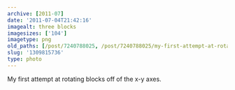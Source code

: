 ```yaml
---
archive: [2011-07]
date: '2011-07-04T21:42:16'
imagealt: three blocks
imagesizes: ['104']
imagetype: png
old_paths: [/post/7240788025, /post/7240788025/my-first-attempt-at-rotating-blocks-off-of-the-x-y]
slug: '1309815736'
type: photo
---
```


My first attempt at rotating blocks off of the x-y axes.

